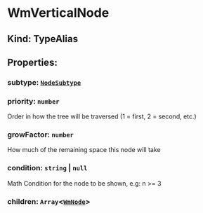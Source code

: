 # **WmVerticalNode**

## **Kind: TypeAlias**

## **Properties**:

### subtype: [`NodeSubtype`](./NodeSubtype)

### priority: `number`

Order in how the tree will be traversed (1 = first, 2 = second, etc.)

### growFactor: `number`

How much of the remaining space this node will take

### condition: `string` | `null`

Math Condition for the node to be shown, e.g: n >= 3

### children: `Array`<[`WmNode`](./WmNode)>
